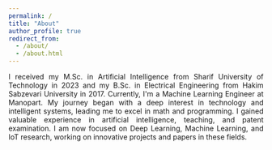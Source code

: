 ```yaml
---
permalink: /
title: "About"
author_profile: true
redirect_from: 
  - /about/
  - /about.html
---
```


<div style="text-align: justify;">
I received my M.Sc. in Artificial Intelligence from Sharif University of Technology in 2023 and my B.Sc. in Electrical Engineering from Hakim Sabzevari University in 2017. Currently, I'm a Machine Learning Engineer at Manopart. My journey began with a deep interest in technology and intelligent systems, leading me to excel in math and programming. I gained valuable experience in artificial intelligence, teaching, and patent examination. I am now focused on Deep Learning, Machine Learning, and IoT research, working on innovative projects and papers in these fields.
</div>
